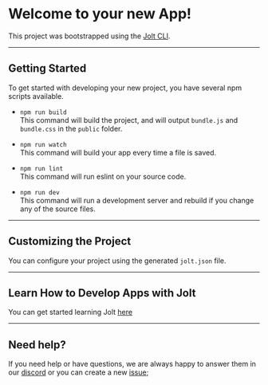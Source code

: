 # Welcome to your new App!

This project was bootstrapped using the [Jolt CLI](https://www.npmjs.com/package/@jolt/cli).

---

## Getting Started

To get started with developing your new project, you have several npm scripts available.

- `npm run build` </br>
This command will build the project, and will output `bundle.js` and `bundle.css` in the `public` folder.

- `npm run watch` </br>
This command will build your app every time a file is saved.

- `npm run lint` </br>
This command will run eslint on your source code.

- `npm run dev` </br>
This command will run a development server and rebuild if you change any of the source files.

---

## Customizing the Project

 You can configure your project using the generated `jolt.json` file.

---

## Learn How to Develop Apps with Jolt

You can get started learning Jolt [here](https://github.com/OutwalkStudios/jolt)

---

## Need help?

If you need help or have questions, we are always happy to answer them in our [discord](https://discord.gg/AA7qukU) or you can create a new [issue](https://github.com/OutwalkStudios/jolt/issues); 
